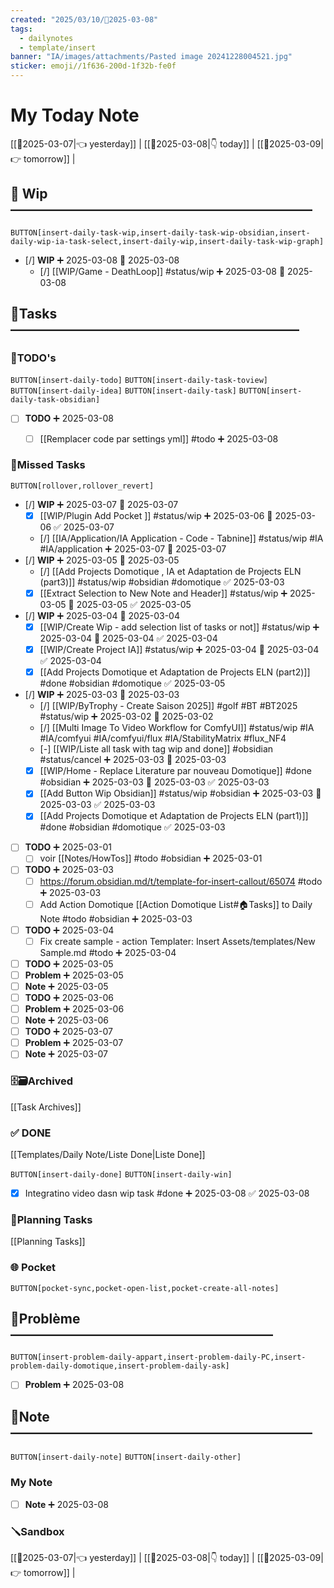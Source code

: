 ```yaml
---
created: "2025/03/10/📒2025-03-08"
tags:
  - dailynotes
  - template/insert
banner: "IA/images/attachments/Pasted image 20241228004521.jpg"
sticker: emoji//1f636-200d-1f32b-fe0f
---
```

# My Today Note

[[📒2025-03-07|👈 yesterday]] | [[📒2025-03-08|👇 today]] | [[📒2025-03-09|👉 tomorrow]] |

## 🚧 Wip ———————————————————————

`BUTTON[insert-daily-task-wip,insert-daily-task-wip-obsidian,insert-daily-wip-ia-task-select,insert-daily-wip,insert-daily-task-wip-graph]`

- [/] **WIP** ➕ 2025-03-08 🛫 2025-03-08
    - [/] [[WIP/Game - DeathLoop]] #status/wip  ➕ 2025-03-08 🛫 2025-03-08 



## 🚀Tasks ——————————————————————

### 📎TODO's 

`BUTTON[insert-daily-todo]`    `BUTTON[insert-daily-task-toview]`    `BUTTON[insert-daily-idea]`    `BUTTON[insert-daily-task]`  `BUTTON[insert-daily-task-obsidian]`

- [ ] **TODO**  ➕ 2025-03-08
    - [ ] [[Remplacer code par settings yml]]  #todo  ➕ 2025-03-08 



### 🥷Missed Tasks

`BUTTON[rollover,rollover_revert]`

- [/] **WIP** ➕ 2025-03-07 🛫 2025-03-07
    - [x] [[WIP/Plugin Add Pocket ]] #status/wip ➕ 2025-03-06 🛫 2025-03-06 ✅ 2025-03-07
    - [/] [[IA/Application/IA Application - Code - Tabnine]]  #status/wip #IA #IA/application   ➕ 2025-03-07 🛫 2025-03-07
- [/] **WIP** ➕ 2025-03-05 🛫 2025-03-05
    - [/] [[Add Projects Domotique , IA et Adaptation de Projects ELN (part3)]] #status/wip  #obsidian #domotique ✅ 2025-03-03
    - [x] [[Extract Selection to New Note and Header]] #status/wip ➕ 2025-03-05 🛫 2025-03-05 ✅ 2025-03-05
- [/] **WIP** ➕ 2025-03-04 🛫 2025-03-04
    - [x] [[WIP/Create Wip - add selection list of tasks or not]] #status/wip ➕ 2025-03-04 🛫 2025-03-04 ✅ 2025-03-04
    - [x] [[WIP/Create Project IA]] #status/wip ➕ 2025-03-04 🛫 2025-03-04 ✅ 2025-03-04
    - [x] [[Add Projects Domotique et Adaptation de Projects ELN (part2)]] #done #obsidian #domotique ✅ 2025-03-05
- [/] **WIP** ➕ 2025-03-03 🛫 2025-03-03
    - [/] [[WIP/ByTrophy - Create Saison 2025]] #golf #BT #BT2025 #status/wip  ➕ 2025-03-02 🛫 2025-03-02 
    - [/] [[Multi Image To Video Workflow for ComfyUI]] #status/wip #IA #IA/comfyui #IA/comfyui/flux #IA/StabilityMatrix #flux_NF4
    - [-] [[WIP/Liste all task with tag wip and done]] #obsidian #status/cancel ➕ 2025-03-03 🛫 2025-03-03   
    - [x] [[WIP/Home - Replace Literature par nouveau Domotique]] #done #obsidian  ➕ 2025-03-03 🛫 2025-03-03 ✅ 2025-03-03
    - [x] [[Add Button Wip Obsidian]] #status/wip #obsidian ➕ 2025-03-03 🛫 2025-03-03 ✅ 2025-03-03
    - [x] [[Add Projects Domotique et Adaptation de Projects ELN (part1)]] #done #obsidian #domotique ✅ 2025-03-03
- [ ] **TODO**  ➕ 2025-03-01
	- [ ] voir [[Notes/HowTos]]  #todo #obsidian  ➕ 2025-03-01 
- [ ] **TODO**  ➕ 2025-03-03
    - [ ] https://forum.obsidian.md/t/template-for-insert-callout/65074  #todo  ➕ 2025-03-03 
	- [ ] Add Action Domotique [[Action Domotique List#🏠Tasks]]  to Daily Note  #todo #obsidian  ➕ 2025-03-03 
- [ ] **TODO**  ➕ 2025-03-04
    - [ ] Fix create sample - action Templater: Insert Assets/templates/New Sample.md  #todo  ➕ 2025-03-04 
- [ ] **TODO**  ➕ 2025-03-05
- [ ] **Problem**  ➕ 2025-03-05
- [ ] **Note**  ➕ 2025-03-05 
- [ ] **TODO**  ➕ 2025-03-06
- [ ] **Problem**  ➕ 2025-03-06
- [ ] **Note**  ➕ 2025-03-06 
- [ ] **TODO**  ➕ 2025-03-07
- [ ] **Problem**  ➕ 2025-03-07
- [ ] **Note**  ➕ 2025-03-07 

### 🗄️🗃️Archived

[[Task Archives]]

### ✅ DONE 

[[Templates/Daily Note/Liste Done|Liste Done]]

 `BUTTON[insert-daily-done]` `BUTTON[insert-daily-win]`
 - [x] Integratino video dasn wip task  #done ➕ 2025-03-08 ✅ 2025-03-08
 

### 📅Planning Tasks 

[[Planning Tasks]]


### 🌐 Pocket

 `BUTTON[pocket-sync,pocket-open-list,pocket-create-all-notes]` 


## 🚨Problème ————————————————————

`BUTTON[insert-problem-daily-appart,insert-problem-daily-PC,insert-problem-daily-domotique,insert-problem-daily-ask]`

- [ ] **Problem**  ➕ 2025-03-08
## 📝Note ———————————————————————

`BUTTON[insert-daily-note]` `BUTTON[insert-daily-other]`
### My Note

- [ ] **Note**  ➕ 2025-03-08

### 🪛Sandbox 







[[📒2025-03-07|👈 yesterday]] | [[📒2025-03-08|👇 today]] | [[📒2025-03-09|👉 tomorrow]] |
